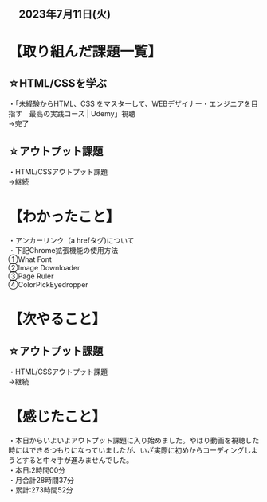 ## 　2023年7月11日(火)
# 【取り組んだ課題一覧】
## ☆HTML/CSSを学ぶ
・「未経験からHTML、CSS をマスターして、WEBデザイナー・エンジニアを目指す　最高の実践コース | Udemy」視聴<br>
→完了<br>
## ☆アウトプット課題
・HTML/CSSアウトプット課題<br>
→継続<br>
# 【わかったこと】
・アンカーリンク（a hrefタグ)について<br>
・下記Chrome拡張機能の使用方法<br>
①What Font<br>
②Image Downloader<br>
③Page Ruler<br>
④ColorPickEyedropper<br>
# 【次やること】
## ☆アウトプット課題
・HTML/CSSアウトプット課題<br>
→継続<br>
# 【感じたこと】
・本日からいよいよアウトプット課題に入り始めました。やはり動画を視聴した時にはできるつもりになっていましたが、いざ実際に初めからコーディングしようとすると中々手が進みませんでした。<br>
・本日:2時間00分<br>
・月合計28時間37分<br>
・累計:273時間52分<br>
